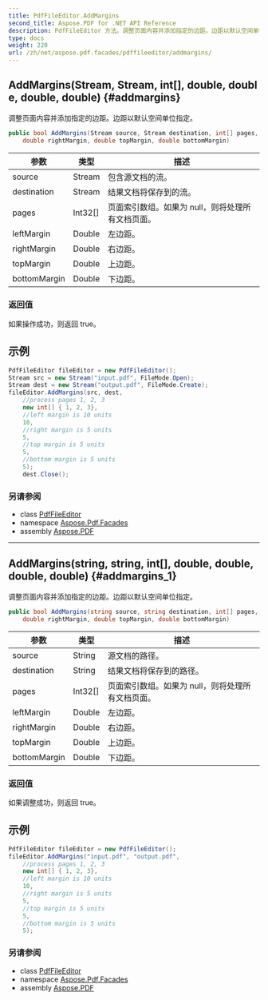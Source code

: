 ```yaml
---
title: PdfFileEditor.AddMargins
second_title: Aspose.PDF for .NET API Reference
description: PdfFileEditor 方法。调整页面内容并添加指定的边距。边距以默认空间单位指定
type: docs
weight: 220
url: /zh/net/aspose.pdf.facades/pdffileeditor/addmargins/
---
```

## AddMargins(Stream, Stream, int[], double, double, double, double) {#addmargins}

调整页面内容并添加指定的边距。边距以默认空间单位指定。

```csharp
public bool AddMargins(Stream source, Stream destination, int[] pages, double leftMargin, 
    double rightMargin, double topMargin, double bottomMargin)
```

| 参数 | 类型 | 描述 |
| --- | --- | --- |
| source | Stream | 包含源文档的流。 |
| destination | Stream | 结果文档将保存到的流。 |
| pages | Int32[] | 页面索引数组。如果为 null，则将处理所有文档页面。 |
| leftMargin | Double | 左边距。 |
| rightMargin | Double | 右边距。 |
| topMargin | Double | 上边距。 |
| bottomMargin | Double | 下边距。 |

### 返回值

如果操作成功，则返回 true。

## 示例

```csharp
PdfFileEditor fileEditor = new PdfFileEditor();
Stream src = new Stream("input.pdf", FileMode.Open);
Stream dest = new Stream("output.pdf", FileMode.Create);
fileEditor.AddMargins(src, dest, 
    //process pages 1, 2, 3
    new int[] { 1, 2, 3}, 
    //left margin is 10 units
    10, 
    //right margin is 5 units
    5, 
    //top margin is 5 units
    5, 
    //bottom margin is 5 units
    5);
    dest.Close();
```

### 另请参阅

* class [PdfFileEditor](../)
* namespace [Aspose.Pdf.Facades](../../../aspose.pdf.facades/)
* assembly [Aspose.PDF](../../../)

---

## AddMargins(string, string, int[], double, double, double, double) {#addmargins_1}

调整页面内容并添加指定的边距。边距以默认空间单位指定。

```csharp
public bool AddMargins(string source, string destination, int[] pages, double leftMargin, 
    double rightMargin, double topMargin, double bottomMargin)
```

| 参数 | 类型 | 描述 |
| --- | --- | --- |
| source | String | 源文档的路径。 |
| destination | String | 结果文档将保存到的路径。 |
| pages | Int32[] | 页面索引数组。如果为 null，则将处理所有文档页面。 |
| leftMargin | Double | 左边距。 |
| rightMargin | Double | 右边距。 |
| topMargin | Double | 上边距。 |
| bottomMargin | Double | 下边距。 |

### 返回值

如果调整成功，则返回 true。

## 示例

```csharp
PdfFileEditor fileEditor = new PdfFileEditor();
fileEditor.AddMargins("input.pdf", "output.pdf", 
    //process pages 1, 2, 3
    new int[] { 1, 2, 3}, 
    //left margin is 10 units
    10, 
    //right margin is 5 units
    5, 
    //top margin is 5 units
    5, 
    //bottom margin is 5 units
    5);
```

### 另请参阅

* class [PdfFileEditor](../)
* namespace [Aspose.Pdf.Facades](../../../aspose.pdf.facades/)
* assembly [Aspose.PDF](../../../)